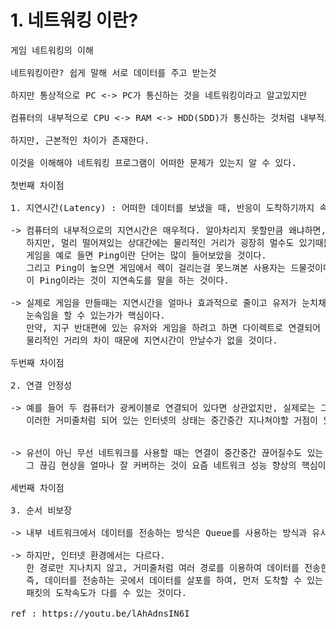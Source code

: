 # 1. 네트워킹 이란?
<pre>
게임 네트워킹의 이해

네트워킹이란? 쉽게 말해 서로 데이터를 주고 받는것

하지만 통상적으로 PC <-> PC가 통신하는 것을 네트워킹이라고 알고있지만

컴퓨터의 내부적으로 CPU <-> RAM <-> HDD(SDD)가 통신하는 것처럼 내부적으로 데이터를 주고 받는것도 네트워킹이라 할 수 있음

하지만, 근본적인 차이가 존재한다.

이것을 이해해야 네트워킹 프로그램이 어떠한 문제가 있는지 알 수 있다.

첫번째 차이점

1. 지연시간(Latency) : 어떠한 데이터를 보냈을 때, 반응이 도착하기까지 속도

-> 컴퓨터의 내부적으로의 지연시간은 매우적다. 알아차리지 못할만큼 왜냐하면, CPU와 RAM처럼 전선으로 연결되어있고 그 거리가 매우 짧기 때문
   하지만, 멀리 떨어져있는 상대간에는 물리적인 거리가 굉장히 멀수도 있기때문에, 그 거리때문에 지연속도가 생길수 있다.
   게임을 예로 들면 Ping이란 단어는 많이 들어보았을 것이다. 
   그리고 Ping이 높으면 게임에서 렉이 걸리는걸 못느껴본 사용자는 드물것이다.
   이 Ping이라는 것이 지연속도를 말을 하는 것이다.

-> 실제로 게임을 만들때는 지연시간을 얼마나 효과적으로 줄이고 유저가 눈치채지 못하게
   눈속임을 할 수 있는가가 핵심이다.
   만약, 지구 반대편에 있는 유저와 게임을 하려고 하면 다이렉트로 연결되어 있다고 해도
   물리적인 거리의 차이 때문에 지연시간이 안날수가 없을 것이다.

두번째 차이점

2. 연결 안정성

-> 예를 들어 두 컴퓨터가 광케이블로 연결되어 있다면 상관없지만, 실제로는 그렇게 할 수 없기 때문에 거미줄처럼 연결된 인터넷을 사용한다.
   이러한 거미줄처럼 되어 있는 인터넷의 상태는 중간중간 지나쳐야할 거점이 있기 때문에 해당 거점에 오류나 사고가 발생한다면 연결이 끊어질수도 있다.


-> 유선이 아닌 무선 네트워크를 사용할 때는 연결이 중간중간 끊어질수도 있는 상황이 발생하는데
   그 끊김 현상을 얼마나 잘 커버하는 것이 요즘 네트워크 성능 향상의 핵심이기도 하다.

세번째 차이점

3. 순서 비보장

-> 내부 네트워크에서 데이터를 전송하는 방식은 Queue를 사용하는 방식과 유사하다고 볼 수 있다.

-> 하지만, 인터넷 환경에서는 다르다.
   한 경로만 지나치지 않고, 거미줄처럼 여러 경로를 이용하여 데이터를 전송한다.
   즉, 데이터를 전송하는 곳에서 데이터를 살포를 하여, 먼저 도착할 수 있는 경로를 캐싱하고 있다가 다음번 해당 경로로 전송을 하기 때문에
   패킷의 도착속도가 다를 수 있는 것이다.

ref : https://youtu.be/lAhAdnsIN6I
</pre>
